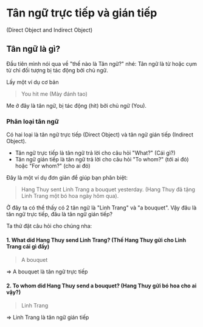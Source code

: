 # Tân ngữ trực tiếp và gián tiếp 
(Direct Object and Indirect Object)

## Tân ngữ là gì?

Đầu tiên mình nói qua về "thế nào là Tân ngữ?" nhé: Tân ngữ là từ hoặc cụm từ chỉ đối tượng bị tác động bởi chủ ngữ.

Lấy một ví dụ cơ bản

> You hit me (Mày đánh tao)

Me ở đây là tân ngữ, bị tác động (hit) bởi chủ ngữ (You).

### Phân loại tân ngữ 
Có hai loại là tân ngữ trực tiếp (Direct Object) và tân ngữ gián tiếp (Indirect Object).

- Tân ngữ trực tiếp là tân ngữ trả lời cho câu hỏi "What?" (Cái gì?)
- Tân ngữ gián tiếp là tân ngữ trả lời cho câu hỏi "To whom?" (tới ai đó) hoặc "For whom?" (cho ai đó)

Đây là một ví dụ đơn giản để giúp bạn phân biệt:

> Hang Thuy sent Linh Trang a bouquet yesterday. (Hang Thuy đã tặng Linh Trang một bó hoa ngày hôm qua).

Ở đây ta có thể thấy có 2 tân ngữ là "Linh Trang" và "a bouquet". Vậy đâu là tân ngữ trực tiếp, đâu là tân ngữ gián tiếp?

Ta thử đặt câu hỏi cho chúng nha:

#### 1. What did Hang Thuy send Linh Trang? (Thế Hang Thuy gửi cho Linh Trang cái gì đấy)

> A bouquet 

=> A bouquet là tân ngữ trực tiếp

#### 2. To whom did Hang Thuy send a bouquet? (Hang Thuy gửi bó hoa cho ai vậy?)

> Linh Trang 

=> Linh Trang là tân ngữ gián tiếp